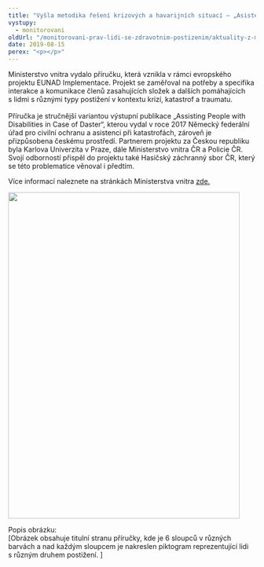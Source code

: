 ```yaml
---
title: "Vyšla metodika řešení krizových a havarijních situací – „Asistence lidem s disabilitou při katastrofách“"
vystupy:
  - monitorovani
oldUrl: "/monitorovani-prav-lidi-se-zdravotnim-postizenim/aktuality-z-monitorovani/aktuality-z-monitorovani-2019/vysla-metodika-reseni-krizovych-a-havarijnich-situaci-asistence-lidem-s-disabilitou-pri/"
date: 2019-08-15
perex: "<p></p>"
---
```


<!-- imported from the old website -->

<p>Ministerstvo vnitra vydalo příručku, která vznikla v rámci evropského projektu EUNAD Implementace. Projekt se zaměřoval na potřeby a specifika interakce a komunikace členů zasahujících složek a dalších pomáhajících s lidmi s různými typy postižení v kontextu krizí, katastrof a traumatu.<br /> <br /> Příručka je stručnější variantou výstupní publikace „Assisting People with Disabilities in Case of Daster“, kterou vydal v roce 2017 Německý federální úřad pro civilní ochranu a asistenci při katastrofách, zároveň je přizpůsobena českému prostředí. Partnerem projektu za Českou republiku byla Karlova Univerzita v Praze, dále Ministerstvo vnitra ČR a Policie ČR. Svojí odborností přispěl do projektu také Hasičský záchranný sbor ČR, který se této problematice věnoval i předtím.</p> <p>Více informací naleznete na stránkách Ministerstva vnitra <a href="https://www.mvcr.cz/clanek/ministerstvo-vnitra-vydalo-prirucku-asistence-lidem-s-disabilitou-pri-katastrofach.aspx" target="_blank">zde.</a></p><p><img src="/uploads-import/uploads/RTEmagicC_Prebal_Asistence_lidem_s_disabilitou_pri_katastrofach.jpg.jpg" width="471" height="665" alt="" /></p> <p>Popis obrázku:<br /> [Obrázek obsahuje titulní stranu příručky, kde je 6 sloupců v různých barvách a nad každým sloupcem je nakreslen piktogram reprezentující lidi s různým druhem postižení. ]</p><br />
